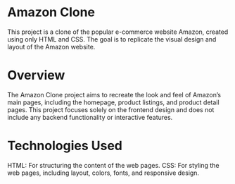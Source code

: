 # Amazon Clone

This project is a clone of the popular e-commerce website Amazon, created using only HTML and CSS. The goal is to replicate the visual design and layout of the Amazon website.

# Overview

The Amazon Clone project aims to recreate the look and feel of Amazon’s main pages, including the homepage, product listings, and product detail pages. This project focuses solely on the frontend design and does not include any backend functionality or interactive features.

# Technologies Used

HTML: For structuring the content of the web pages.
CSS: For styling the web pages, including layout, colors, fonts, and responsive design.
